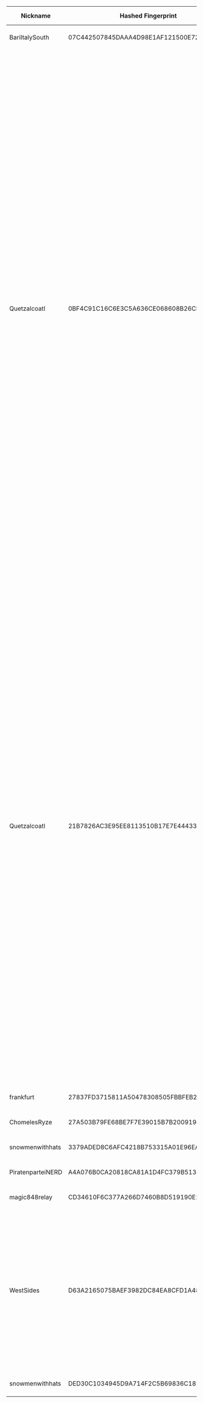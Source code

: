 | Nickname |  Hashed Fingerprint	| Or Addresses | Contact | Running | Flags | Last Seen | First Seen | Last Restarted | Advertised Bandwidth | Platform | Version | Version Status | Recommended Version | Verified hostnames | Exit policy |
|---|---|---|---|---|---|---|---|---|---|---|---|---|---|---|---|
|BariItalySouth | 07C442507845DAAA4D98E1AF121500E723782A5C | ["109.116.91.165:9001"] | nas326server.zyxel.me@gmail.com | true | Running, Valid | 2025-08-28 20:00:00 | 2025-08-28 06:00:00 | 2025-08-28 16:07:02 | 0 | Tor 0.4.8.17 on Linux | 0.4.8.17 | recommended | true | ["net-109-116-91-165.cust.vodafonedsl.it"] | ["reject *:*"]|
|Quetzalcoatl | 0BF4C91C16C6E3C5A636CE068608B26CFD6CB502 | ["45.80.158.75:8430","[2a12:a800:2:1:45:80:158:75]:8430"] | email:Quetzalcoatl_relays[]proton.me url:https://quetzalcoatl-relays.org proof:uri-rsa hoster:rdp.sh donationurl:https://quetzalcoatl-relays.org/#support-us btc:bc1qc5f3fvr5ftnj70gaj2q68dhg0mne0s85c7ql43 eth:0x53Ad3Ce5004A6710ee425f365F6b469CDBDB5f06 xmr:45TefH4UZFDZAkxLM6ktBhHfZ9r8cFG8T5F7fiCziV1fS21KKsbkBQmZNk5VSbPD991MAXLsH2f9nSMpsiHsDoZA6PYgHUn ciissversion:2 | true | Exit, Running, V2Dir, Valid | 2025-08-28 20:00:00 | 2025-08-28 16:00:00 | 2025-08-28 15:24:35 | 0 | Tor 0.4.8.17 on Linux | 0.4.8.17 | recommended | true | N/A | ["reject 0.0.0.0/8:*","reject 169.254.0.0/16:*","reject 127.0.0.0/8:*","reject 192.168.0.0/16:*","reject 10.0.0.0/8:*","reject 172.16.0.0/12:*","reject 45.80.158.75:*","accept *:20-21","accept *:43","accept *:53","accept *:79-81","accept *:194","accept *:220","accept *:389","accept *:443","accept *:531","accept *:543-544","accept *:554","accept *:563","accept *:636","accept *:706","accept *:853","accept *:873","accept *:902-904","accept *:981","accept *:989-995","accept *:1194","accept *:1220","accept *:1293","accept *:1500","accept *:1533","accept *:1677","accept *:1723","accept *:1755","accept *:1863","accept *:2082","accept *:2083","accept *:2086-2087","accept *:2095-2096","accept *:2102-2104","accept *:3128","accept *:3690","accept *:4321","accept *:4643","accept *:5050","accept *:5190","accept *:5222-5223","accept *:5228","accept *:5900","accept *:6679","accept *:8000","accept *:8008","accept *:8074","accept *:8080","accept *:8082","accept *:8087-8088","accept *:8332-8333","accept *:8443","accept *:8888","accept *:9418","accept *:9999","accept *:10000","accept *:11371","accept *:19294","accept *:19638","accept *:50002","accept *:64738","reject *:*"]|
|Quetzalcoatl | 21B7826AC3E95EE8113510B17E7E444337A313EB | ["45.80.158.75:8100","[2a12:a800:2:1:45:80:158:75]:8100"] | email:Quetzalcoatl_relays[]proton.me url:https://quetzalcoatl-relays.org proof:uri-rsa hoster:rdp.sh donationurl:https://quetzalcoatl-relays.org/#support-us btc:bc1qc5f3fvr5ftnj70gaj2q68dhg0mne0s85c7ql43 eth:0x53Ad3Ce5004A6710ee425f365F6b469CDBDB5f06 xmr:45TefH4UZFDZAkxLM6ktBhHfZ9r8cFG8T5F7fiCziV1fS21KKsbkBQmZNk5VSbPD991MAXLsH2f9nSMpsiHsDoZA6PYgHUn ciissversion:2 | true | Exit, Running, V2Dir, Valid | 2025-08-28 20:00:00 | 2025-08-28 16:00:00 | 2025-08-28 15:24:27 | 0 | Tor 0.4.8.17 on Linux | 0.4.8.17 | recommended | true | N/A | ["reject 0.0.0.0/8:*","reject 169.254.0.0/16:*","reject 127.0.0.0/8:*","reject 192.168.0.0/16:*","reject 10.0.0.0/8:*","reject 172.16.0.0/12:*","reject 45.80.158.75:*","accept *:20-21","accept *:43","accept *:53","accept *:79-81","accept *:194","accept *:220","accept *:389","accept *:443","accept *:531","accept *:543-544","accept *:554","accept *:563","accept *:636","accept *:706","accept *:853","accept *:873","accept *:902-904","accept *:981","accept *:989-995","accept *:1194","accept *:1220","accept *:1293","accept *:1500","accept *:1533","accept *:1677","accept *:1723","accept *:1755","accept *:1863","accept *:2082","accept *:2083","accept *:2086-2087","accept *:2095-2096","accept *:2102-2104","accept *:3128","accept *:3690","accept *:4321","accept *:4643","accept *:5050","accept *:5190","accept *:5222-5223","accept *:5228","accept *:5900","accept *:6679","accept *:8000","accept *:8008","accept *:8074","accept *:8080","accept *:8082","accept *:8087-8088","accept *:8332-8333","accept *:8443","accept *:8888","accept *:9418","accept *:9999","accept *:10000","accept *:11371","accept *:19294","accept *:19638","accept *:50002","accept *:64738","reject *:*"]|
|frankfurt | 27837FD3715811A50478308505FBBFEB2C2B9B22 | ["213.21.241.236:443","[2a01:ecc0:40:22f::2]:443"] | nonexistent@dontask.com | true | Running, V2Dir, Valid | 2025-08-28 20:00:00 | 2025-08-28 07:00:00 | 2025-08-28 06:28:24 | 0 | Tor 0.4.8.10 on Linux | 0.4.8.10 | recommended | true | N/A | ["reject *:*"]|
|ChomelesRyze | 27A503B79FE68BE7F7E39015B7B20091990F63FA | ["5.175.140.145:443"] | N/A | true | Running, V2Dir, Valid | 2025-08-28 20:00:00 | 2025-08-28 13:00:00 | 2025-08-28 12:52:17 | 0 | Tor 0.4.8.17 on Linux | 0.4.8.17 | recommended | true | N/A | ["reject *:*"]|
|snowmenwithhats | 3379ADED8C6AFC4218B753315A01E96EA7611BEB | ["194.87.28.117:443"] | N/A | true | Running, V2Dir, Valid | 2025-08-28 20:00:00 | 2025-08-28 18:00:00 | 2025-08-28 17:31:43 | 0 | Tor 0.4.8.17 on Linux | 0.4.8.17 | recommended | true | N/A | ["reject *:*"]|
|PiratenparteiNERD | A4A076B0CA20818CA81A1D4FC379B5137C8E5C9B | ["152.53.111.174:9088"] | N/A | false | Running, V2Dir, Valid | 2025-08-28 18:00:00 | 2025-08-28 17:00:00 | 2025-08-28 16:49:13 | 0 | Tor 0.4.8.10 on Linux | 0.4.8.10 | recommended | true | ["v2202410121735288974.bestsrv.de"] | ["reject *:*"]|
|magic848relay | CD34610F6C377A266D7460B8D519190E12980169 | ["51.195.44.230:9001"] | tor-operator@mufff.in | true | Running, V2Dir, Valid | 2025-08-28 20:00:00 | 2025-08-28 17:00:00 | 2025-08-28 15:45:07 | 0 | Tor 0.4.8.17 on Linux | 0.4.8.17 | recommended | true | ["vps-a7928ac4.vps.ovh.net"] | ["reject *:*"]|
|WestSides | D63A2165075BAEF3982DC84EA8CFD1A48497D223 | ["2.58.56.224:9001"] | N/A | true | Exit, Running, V2Dir, Valid | 2025-08-28 20:00:00 | 2025-08-28 16:00:00 | 2025-08-28 14:52:30 | 0 | Tor 0.4.8.17 on Linux | 0.4.8.17 | recommended | true | N/A | ["reject 0.0.0.0/8:*","reject 169.254.0.0/16:*","reject 127.0.0.0/8:*","reject 192.168.0.0/16:*","reject 10.0.0.0/8:*","reject 172.16.0.0/12:*","reject 2.58.56.224:*","reject *:25","reject *:119","reject *:135-139","reject *:445","reject *:465","reject *:563","reject *:587","reject *:1214","reject *:2525","reject *:4661-4666","reject *:6346-6429","reject *:6699","reject *:6881-6999","accept *:*"]|
|snowmenwithhats | DED30C1034945D9A714F2C5B69836C185096292C | ["194.87.28.114:443"] | N/A | true | Running, V2Dir, Valid | 2025-08-28 20:00:00 | 2025-08-28 18:00:00 | 2025-08-28 17:45:29 | 0 | Tor 0.4.8.17 on Linux | 0.4.8.17 | recommended | true | N/A | ["reject *:*"]|
